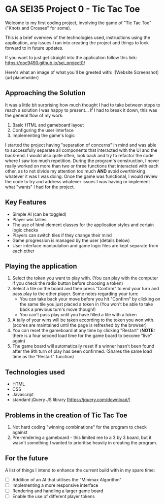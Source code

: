 # GA SEI35 Project 0 - Tic Tac Toe
Welcome to my first coding project, involving the game of "Tic Tac Toe" ("Knots and Crosses" for some).

This is a brief overview of the technologies used, instructions using the application, any issues I ran into creating the project and things to look forward to in future updates.

If you want to just get straight into the application follow this link:
https://ooc9490.github.io/sei_project0/

Here's what an image of what you'll be greeted with:
![Website Screenshot](url placeholder)

## Approaching the Solution
It was a little bit surprising how much thought I had to take between steps to reach a solution I was happy to present... If I had to break it down, this was the general flow of my work:

1. Basic HTML and gameboard layout
2. Configuring the user interface
3. Implementing the game's logic

I started the project having "separation of concerns" in mind and was able to successfully separate all components that interacted with the UI and the back-end. I would also quite often, look back and try to refactor the code where I saw too much repetition. During the program's construction, I never really worked on more than two or three functions that interacted with each other, as to not divide my attention too much **AND** avoid overthinking whatever it was I was doing. Once the game was functional, I would review the code to try and address whatever issues I was having or implement what "wants" I had for the project.

## Key Features
- Simple AI (can be toggled)
- Player win tallies
- The use of html element classes for the application styles and certain logic checks
- Players can switch tiles if they change their mind
- Game progression is managed by the user (details below)
- User interface manipulation and game logic files are kept separate from each other

## Playing the application
1. Select the token you want to play with. (You can play with the computer if you check the radio button before choosing a token)
2. Select a tile on the board and then press "Confirm" to end your turn and pass play to the other player. Some notes regarding your turn:
    - You can take back your move before you hit "Confirm" by clicking on the same tile you just placed a token in (You won't be able to take back a previous turn's move though!)
    - You can't pass play until you have filled a tile with a token
3. A tally of your wins will be taken according to the token you won with. (scores are maintained until the page is refreshed by the browser)
4. You can reset the gameboard at any time by clicking "Restart" (**NOTE:** there is a four second load time for the game board to become "live" again)
5. The game board will automatically reset if a winner hasn't been found after the 9th turn of play has been confirmed. (Shares the same load time as the "Restart" function)

## Technologies used
- HTML
- CSS
- Javascript
- standard jQuery JS library [https://jquery.com/download/]

## Problems in the creation of Tic Tac Toe
1. Not hard coding "winning combinations" for the program to check against
2. Pre-rendering a gameboard - this limited me to a 3 by 3 board, but it wasn't something I wanted to prioritise heavily in creating the program.

## For the future
A list of things I intend to enhance the current build with in my spare time:

- [ ] Addition of an AI that utilises the "Minimax Algorithm"
- [ ] Implementing a more responsive interface
- [ ] Rendering and handling a larger game board
- [ ] Enable the use of different player tokens
